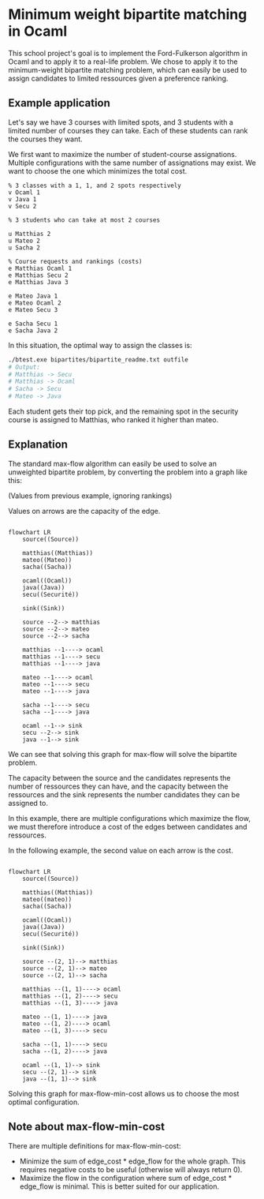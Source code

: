 # Minimum weight bipartite matching in Ocaml

This school project's goal is to implement the Ford-Fulkerson algorithm in Ocaml and to apply it to a real-life problem. 
We chose to apply it to the minimum-weight bipartite matching problem, which can easily be used to assign candidates to limited ressources given a preference ranking.

## Example application

Let's say we have 3 courses with limited spots, and 3 students with a limited number of courses they can take.
Each of these students can rank the courses they want.

We first want to maximize the number of student-course assignations.
Multiple configurations with the same number of assignations may exist.
We want to choose the one which minimizes the total cost. 

```
% 3 classes with a 1, 1, and 2 spots respectively
v Ocaml 1
v Java 1
v Secu 2

% 3 students who can take at most 2 courses

u Matthias 2
u Mateo 2
u Sacha 2

% Course requests and rankings (costs)
e Matthias Ocaml 1
e Matthias Secu 2
e Matthias Java 3

e Mateo Java 1
e Mateo Ocaml 2
e Mateo Secu 3

e Sacha Secu 1
e Sacha Java 2

```

In this situation, the optimal way to assign the classes is:
```bash
./btest.exe bipartites/bipartite_readme.txt outfile
# Output:
# Matthias -> Secu
# Matthias -> Ocaml
# Sacha -> Secu
# Mateo -> Java
```

Each student gets their top pick, and the remaining spot in the security course is assigned to Matthias, who ranked it higher than mateo.

## Explanation

The standard max-flow algorithm can easily be used to solve an unweighted bipartite problem, by converting the problem into a graph like this:

(Values from previous example, ignoring rankings)

Values on arrows are the capacity of the edge.

```mermaid

flowchart LR
    source((Source))

    matthias((Matthias))
    mateo((Mateo))
    sacha((Sacha))

    ocaml((Ocaml))
    java((Java))
    secu((Securité))

    sink((Sink))

    source --2--> matthias
    source --2--> mateo
    source --2--> sacha

    matthias --1----> ocaml
    matthias --1----> secu
    matthias --1----> java

    mateo --1----> ocaml
    mateo --1----> secu
    mateo --1----> java

    sacha --1----> secu
    sacha --1----> java

    ocaml --1--> sink
    secu --2--> sink
    java --1--> sink

```

We can see that solving this graph for max-flow will solve the bipartite problem.

The capacity between the source and the candidates represents the number of ressources they can have, and the capacity between the ressources and the sink represents the number candidates they can be assigned to.

In this example, there are multiple configurations which maximize the flow, we must therefore introduce a cost of the edges between candidates and ressources.

In the following example, the second value on each arrow is the cost.

```mermaid

flowchart LR
    source((Source))

    matthias((Matthias))
    mateo((mateo))
    sacha((Sacha))

    ocaml((Ocaml))
    java((Java))
    secu((Securité))

    sink((Sink))

    source --(2, 1)--> matthias
    source --(2, 1)--> mateo
    source --(2, 1)--> sacha

    matthias --(1, 1)----> ocaml
    matthias --(1, 2)----> secu
    matthias --(1, 3)----> java

    mateo --(1, 1)----> java
    mateo --(1, 2)----> ocaml
    mateo --(1, 3)----> secu

    sacha --(1, 1)----> secu
    sacha --(1, 2)----> java

    ocaml --(1, 1)--> sink
    secu --(2, 1)--> sink
    java --(1, 1)--> sink

```

Solving this graph for max-flow-min-cost allows us to choose the most optimal configuration.

## Note about max-flow-min-cost

There are multiple definitions for max-flow-min-cost:
- Minimize the sum of edge_cost * edge_flow for the whole graph. This requires negative costs to be useful (otherwise will always return 0).
- Maximize the flow in the configuration where sum of edge_cost * edge_flow is minimal. This is better suited for our application.
 